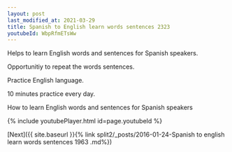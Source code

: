 ```yaml
---
layout: post
last_modified_at: 2021-03-29
title: Spanish to English learn words sentences 2323 
youtubeId: WbpRfmETsWw
---
```

 
 
Helps to learn English words and sentences for Spanish speakers.

Opportunitiy to repeat the words sentences. 

Practice English language. 
 
10 minutes practice every day. 
 
How to learn English words and sentences for Spanish speakers 
 
{% include youtubePlayer.html id=page.youtubeId %}
 
 
[Next]({{ site.baseurl }}{% link  split2/_posts/2016-01-24-Spanish to english learn words sentences 1963 .md%})
 
